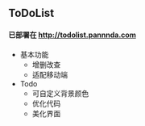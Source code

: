 ## ToDoList

#### 已部署在  http://todolist.pannnda.com

- 基本功能
  - 增删改查
  - 适配移动端
- Todo
  - 可自定义背景颜色
  - 优化代码
  - 美化界面